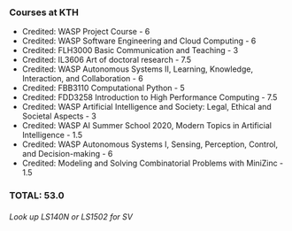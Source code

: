 ### Courses at KTH

- Credited: WASP Project Course - 6
- Credited: WASP Software Engineering and Cloud Computing - 6
- Credited: FLH3000 Basic Communication and Teaching - 3
- Credited: IL3606 Art of doctoral research - 7.5
- Credited: WASP Autonomous Systems II, Learning, Knowledge, Interaction, and Collaboration - 6
- Credited: FBB3110 Computational Python - 5
- Credited: FDD3258 Introduction to High Performance Computing - 7.5
- Credited: WASP Artificial Intelligence and Society: Legal, Ethical and Societal Aspects - 3
- Credited: WASP AI Summer School 2020, Modern Topics in Artificial Intelligence - 1.5
- Credited: WASP Autonomous Systems I, Sensing, Perception, Control, and Decision-making - 6
- Credited: Modeling and Solving Combinatorial Problems with MiniZinc - 1.5

### TOTAL: 53.0

###### Look up LS140N or LS1502 for SV

